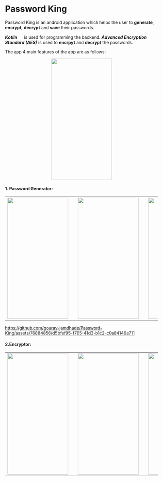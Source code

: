 # Password King

Password King is an android application which helps the user to **generate**, **encrypt**, **decrypt** and **save** their passwords. 

_**Kotlin**_  <img src= "https://github.com/gourav-jamdhade/Password-King/assets/76884856/c9701bf7-77f4-405a-861a-f68981bfebd0" width="15" height="15" />  is used for programming the backend. **_Advanced Encryption Standard (AES)_** is used to **encrpyt** and **decrypt** the passwords.

The app 4 main features of the app are as follows:

<div align="center">
	<img src =  "https://github.com/gourav-jamdhade/Password-King/assets/76884856/fa2b4bce-c5a5-47b6-86da-84df934ad946" width="200" height="400" class="center"/>
</div>



<h4>1. Password Generator:</h4>


<table align="center" border="0">
  <tr>
    <td><img src="https://github.com/gourav-jamdhade/Password-King/assets/76884856/a2eec4da-e4b2-4cf9-bf02-f7dfbfe39a47" width="200" height="400"/></td>
    <td style="width: 10px;"></td>
    <td><img src="https://github.com/gourav-jamdhade/Password-King/assets/76884856/71a8c876-ee65-4857-a9bc-3638e48ae1d9" width="200" height="400"/></td>
    <td style="width: 10px;"></td>
    <td><img src="https://github.com/gourav-jamdhade/Password-King/assets/76884856/9daccad6-ff02-4982-a1c4-5781e827448d" width="200" height="400"/></td>
    <td style="width: 10px;"></td>
    <td><img src="https://github.com/gourav-jamdhade/Password-King/assets/76884856/004508e4-1105-4ae1-8f08-c0b73c115eee" width="200" height="400"/></td>
  </tr>
</table>


https://github.com/gourav-jamdhade/Password-King/assets/76884856/d5bfef95-f705-41d3-b1c2-c0a84149e711





<h4>2.Encryptor:</h4>


<table align="center" border="0">
  <tr>
    <td><img src="https://github.com/gourav-jamdhade/Password-King/assets/76884856/926d3df2-fc11-4040-bd3a-a89e143fc812" width="200" height="400"/></td>
    <td style="width: 10px;"></td>
    <td><img src="https://github.com/gourav-jamdhade/Password-King/assets/76884856/33052e74-bdb3-4af7-8de3-6d6cf8fb65d2" width="200" height="400"/></td>
    <td style="width: 10px;"></td>
    <td><img src="https://github.com/gourav-jamdhade/Password-King/assets/76884856/a42a56fb-4603-4440-92ce-dcda1db4c983" width="200" height="400"/></td>
    <td style="width: 10px;"></td>
    <td><img src="https://github.com/gourav-jamdhade/Password-King/assets/76884856/0ecad60c-fc2d-4154-a132-a46b2c69d036" width="200" height="400"/></td>
  </tr>
</table>








